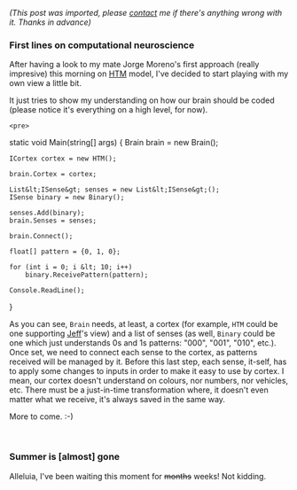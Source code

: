 *(This post was imported, please [contact](/#/contact) me if there's anything wrong with it. Thanks in advance)*

<div class="entry-body">
<h3>First lines on computational neuroscience</h3>
<p>
	After having a look to my mate Jorge Moreno's first approach (really impresive) this morning on <a href="http://www.numenta.com/Numenta_HTM_Concepts.pdf">HTM</a> model, I've decided to start playing with my own view a little bit.
</p>
<p>
	It just tries to show my understanding on how our brain should be coded (please notice it's everything on a high level, for now).
	
	<pre>
static void Main(string[] args)
{
	Brain brain = new Brain();

	ICortex cortex = new HTM();

	brain.Cortex = cortex;

	List&lt;ISense&gt; senses = new List&lt;ISense&gt;();
	ISense binary = new Binary();

	senses.Add(binary);
	brain.Senses = senses;

	brain.Connect();

	float[] pattern = {0, 1, 0};

	for (int i = 0; i &lt; 10; i++)
		binary.ReceivePattern(pattern);

	Console.ReadLine();
}
	</pre>
</p>
<p>
	As you can see, <code>Brain</code> needs, at least, a cortex (for example, <code>HTM</code> could be one supporting <a href="http://www.onintelligence.org/">Jeff</a>'s view) and a list of senses (as well, <code>Binary</code> could be one which just understands 0s and 1s patterns: "000", "001", "010", etc.). Once set, we need to connect each sense to the cortex, as patterns received will be managed by it. Before this last step, each sense, it-self, has to apply some changes to inputs in order to make it easy to use by cortex. I mean, our cortex doesn't understand on colours, nor numbers, nor vehicles, etc. There must be a just-in-time transformation where, it doesn't even matter what we receive, it's always saved in the same way.
</p>
<p>
	More to come. :-)
</p>
<br />
<h3>Summer is [almost] gone</h3>
<p>
	Alleluia, I've been waiting this moment for <strike>months</strike> weeks! Not kidding.
</p>

</div>

